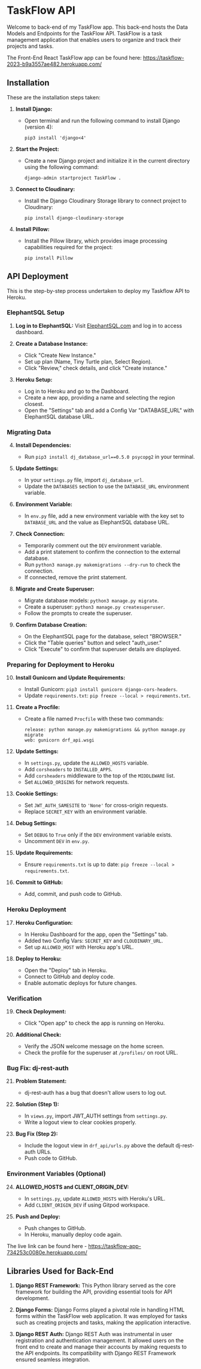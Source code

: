 # TaskFlow API

Welcome to back-end of my TaskFlow app. This back-end hosts the Data Models and Endpoints for the TaskFlow API.
TaskFlow is a task management application that enables users to organize and track their projects and tasks.

The Front-End React TaskFlow app can be found here: https://taskflow-2023-b9a3557ae482.herokuapp.com/

## Installation

These are the installation steps taken:

1. **Install Django:** 
   - Open terminal and run the following command to install Django (version 4):
     ```
     pip3 install 'django<4'
     ```

2. **Start the Project:**
   - Create a new Django project and initialize it in the current directory using the following command:
     ```
     django-admin startproject TaskFlow .
     ```

3. **Connect to Cloudinary:**
   - Install the Django Cloudinary Storage library to connect project to Cloudinary:
     ```
     pip install django-cloudinary-storage
     ```

4. **Install Pillow:**
   - Install the Pillow library, which provides image processing capabilities required for the project:
     ```
     pip install Pillow
     ```


## API Deployment

This is the step-by-step process undertaken to deploy my Taskflow API to Heroku.

### ElephantSQL Setup

1. **Log in to ElephantSQL:** Visit [ElephantSQL.com](https://www.elephantsql.com) and log in to access dashboard.

2. **Create a Database Instance:**
   - Click "Create New Instance."
   - Set up plan (Name, Tiny Turtle plan, Select Region).
   - Click "Review," check details, and click "Create instance."

3. **Heroku Setup:**
   - Log in to Heroku and go to the Dashboard.
   - Create a new app, providing a name and selecting the region closest.
   - Open the "Settings" tab and add a Config Var "DATABASE_URL" with ElephantSQL database URL.

### Migrating Data

4. **Install Dependencies:**
   - Run `pip3 install dj_database_url==0.5.0 psycopg2` in your terminal.

5. **Update Settings:**
   - In your `settings.py` file, import `dj_database_url`.
   - Update the `DATABASES` section to use the `DATABASE_URL` environment variable.

6. **Environment Variable:**
   - In `env.py` file, add a new environment variable with the key set to `DATABASE_URL` and the value as ElephantSQL database URL.

7. **Check Connection:**
   - Temporarily comment out the `DEV` environment variable.
   - Add a print statement to confirm the connection to the external database.
   - Run `python3 manage.py makemigrations --dry-run` to check the connection.
   - If connected, remove the print statement.

8. **Migrate and Create Superuser:**
   - Migrate database models: `python3 manage.py migrate`.
   - Create a superuser: `python3 manage.py createsuperuser`.
   - Follow the prompts to create the superuser.

9. **Confirm Database Creation:**
   - On the ElephantSQL page for the database, select "BROWSER."
   - Click the "Table queries" button and select "auth_user."
   - Click "Execute" to confirm that superuser details are displayed.

### Preparing for Deployment to Heroku

10. **Install Gunicorn and Update Requirements:**
    - Install Gunicorn: `pip3 install gunicorn django-cors-headers`.
    - Update `requirements.txt`: `pip freeze --local > requirements.txt`.

11. **Create a Procfile:**
    - Create a file named `Procfile` with these two commands:
      ```
      release: python manage.py makemigrations && python manage.py migrate
      web: gunicorn drf_api.wsgi
      ```

12. **Update Settings:**
    - In `settings.py`, update the `ALLOWED_HOSTS` variable.
    - Add `corsheaders` to `INSTALLED_APPS`.
    - Add `corsheaders` middleware to the top of the `MIDDLEWARE` list.
    - Set `ALLOWED_ORIGINS` for network requests.

13. **Cookie Settings:**
    - Set `JWT_AUTH_SAMESITE` to `'None'` for cross-origin requests.
    - Replace `SECRET_KEY` with an environment variable.

14. **Debug Settings:**
    - Set `DEBUG` to `True` only if the `DEV` environment variable exists.
    - Uncomment `DEV` in `env.py`.

15. **Update Requirements:**
    - Ensure `requirements.txt` is up to date: `pip freeze --local > requirements.txt`.

16. **Commit to GitHub:**
    - Add, commit, and push code to GitHub.

### Heroku Deployment

17. **Heroku Configuration:**
    - In Heroku Dashboard for the app, open the "Settings" tab.
    - Added two Config Vars: `SECRET_KEY` and `CLOUDINARY_URL`.
    - Set up `ALLOWED_HOST` with Heroku app's URL.

18. **Deploy to Heroku:**
    - Open the "Deploy" tab in Heroku.
    - Connect to GitHub and deploy code.
    - Enable automatic deploys for future changes.

### Verification

19. **Check Deployment:**
    - Click "Open app" to check the app is running on Heroku.

20. **Additional Check:**
    - Verify the JSON welcome message on the home screen.
    - Check the profile for the superuser at `/profiles/` on root URL.

### Bug Fix: dj-rest-auth

21. **Problem Statement:**
    - dj-rest-auth has a bug that doesn't allow users to log out.

22. **Solution (Step 1):**
    - In `views.py`, import JWT_AUTH settings from `settings.py`.
    - Write a logout view to clear cookies properly.

23. **Bug Fix (Step 2):**
    - Include the logout view in `drf_api/urls.py` above the default dj-rest-auth URLs.
    - Push code to GitHub.

### Environment Variables (Optional)

24. **ALLOWED_HOSTS and CLIENT_ORIGIN_DEV:**
    - In `settings.py`, update `ALLOWED_HOSTS` with Heroku's URL.
    - Add `CLIENT_ORIGIN_DEV` if using Gitpod workspace.

25. **Push and Deploy:**
    - Push changes to GitHub.
    - In Heroku, manually deploy code again.
   
The live link can be found here - https://taskflow-app-734253c0080e.herokuapp.com/

## Libraries Used for Back-End

1. **Django REST Framework:** This Python library served as the core framework for building the API, providing essential tools for API development.

2. **Django Forms:** Django Forms played a pivotal role in handling HTML forms within the TaskFlow web application. It was employed for tasks such as creating projects and tasks, making the application interactive.

3. **Django REST Auth:** Django REST Auth was instrumental in user registration and authentication management. It allowed users on the front end to create and manage their accounts by making requests to the API endpoints. Its compatibility with Django REST Framework ensured seamless integration.


